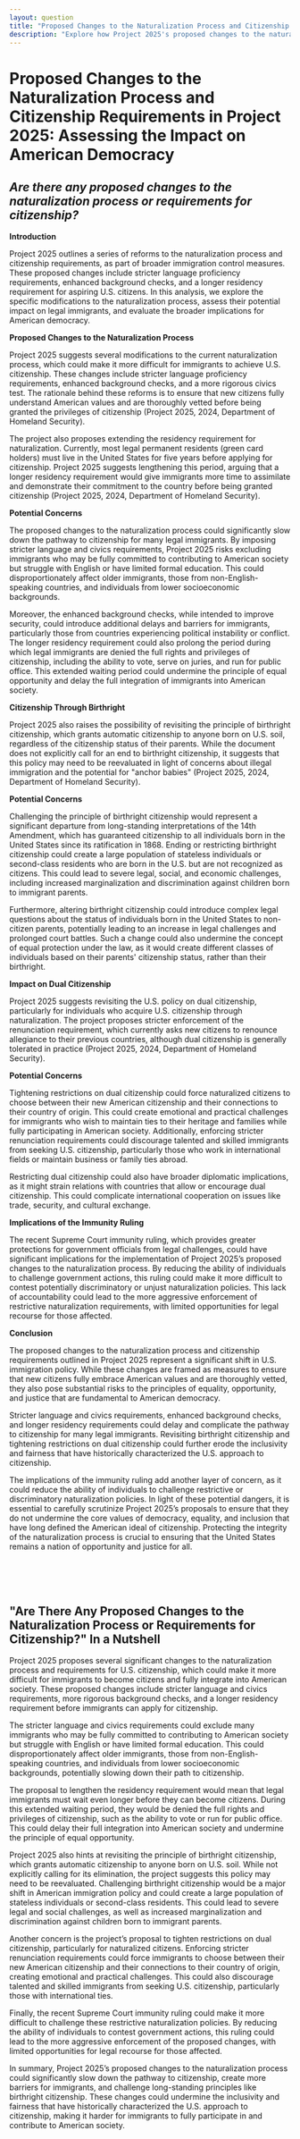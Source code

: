 ```yaml
---
layout: question
title: "Proposed Changes to the Naturalization Process and Citizenship Requirements in Project 2025: Assessing the Impact on American Democracy"
description: "Explore how Project 2025's proposed changes to the naturalization process, including stricter requirements for citizenship, could impact legal immigrants and pose broader implications for democracy."
---
```


# Proposed Changes to the Naturalization Process and Citizenship Requirements in Project 2025: Assessing the Impact on American Democracy

## *Are there any proposed changes to the naturalization process or requirements for citizenship?*

**Introduction**

Project 2025 outlines a series of reforms to the naturalization process and citizenship requirements, as part of broader immigration control measures. These proposed changes include stricter language proficiency requirements, enhanced background checks, and a longer residency requirement for aspiring U.S. citizens. In this analysis, we explore the specific modifications to the naturalization process, assess their potential impact on legal immigrants, and evaluate the broader implications for American democracy.


**Proposed Changes to the Naturalization Process**

Project 2025 suggests several modifications to the current naturalization process, which could make it more difficult for immigrants to achieve U.S. citizenship. These changes include stricter language proficiency requirements, enhanced background checks, and a more rigorous civics test. The rationale behind these reforms is to ensure that new citizens fully understand American values and are thoroughly vetted before being granted the privileges of citizenship (Project 2025, 2024, Department of Homeland Security).

The project also proposes extending the residency requirement for naturalization. Currently, most legal permanent residents (green card holders) must live in the United States for five years before applying for citizenship. Project 2025 suggests lengthening this period, arguing that a longer residency requirement would give immigrants more time to assimilate and demonstrate their commitment to the country before being granted citizenship (Project 2025, 2024, Department of Homeland Security).

**Potential Concerns**

The proposed changes to the naturalization process could significantly slow down the pathway to citizenship for many legal immigrants. By imposing stricter language and civics requirements, Project 2025 risks excluding immigrants who may be fully committed to contributing to American society but struggle with English or have limited formal education. This could disproportionately affect older immigrants, those from non-English-speaking countries, and individuals from lower socioeconomic backgrounds.

Moreover, the enhanced background checks, while intended to improve security, could introduce additional delays and barriers for immigrants, particularly those from countries experiencing political instability or conflict. The longer residency requirement could also prolong the period during which legal immigrants are denied the full rights and privileges of citizenship, including the ability to vote, serve on juries, and run for public office. This extended waiting period could undermine the principle of equal opportunity and delay the full integration of immigrants into American society.

**Citizenship Through Birthright**

Project 2025 also raises the possibility of revisiting the principle of birthright citizenship, which grants automatic citizenship to anyone born on U.S. soil, regardless of the citizenship status of their parents. While the document does not explicitly call for an end to birthright citizenship, it suggests that this policy may need to be reevaluated in light of concerns about illegal immigration and the potential for "anchor babies" (Project 2025, 2024, Department of Homeland Security).

**Potential Concerns**

Challenging the principle of birthright citizenship would represent a significant departure from long-standing interpretations of the 14th Amendment, which has guaranteed citizenship to all individuals born in the United States since its ratification in 1868. Ending or restricting birthright citizenship could create a large population of stateless individuals or second-class residents who are born in the U.S. but are not recognized as citizens. This could lead to severe legal, social, and economic challenges, including increased marginalization and discrimination against children born to immigrant parents.

Furthermore, altering birthright citizenship could introduce complex legal questions about the status of individuals born in the United States to non-citizen parents, potentially leading to an increase in legal challenges and prolonged court battles. Such a change could also undermine the concept of equal protection under the law, as it would create different classes of individuals based on their parents' citizenship status, rather than their birthright.

**Impact on Dual Citizenship**

Project 2025 suggests revisiting the U.S. policy on dual citizenship, particularly for individuals who acquire U.S. citizenship through naturalization. The project proposes stricter enforcement of the renunciation requirement, which currently asks new citizens to renounce allegiance to their previous countries, although dual citizenship is generally tolerated in practice (Project 2025, 2024, Department of Homeland Security).

**Potential Concerns**

Tightening restrictions on dual citizenship could force naturalized citizens to choose between their new American citizenship and their connections to their country of origin. This could create emotional and practical challenges for immigrants who wish to maintain ties to their heritage and families while fully participating in American society. Additionally, enforcing stricter renunciation requirements could discourage talented and skilled immigrants from seeking U.S. citizenship, particularly those who work in international fields or maintain business or family ties abroad.

Restricting dual citizenship could also have broader diplomatic implications, as it might strain relations with countries that allow or encourage dual citizenship. This could complicate international cooperation on issues like trade, security, and cultural exchange.

**Implications of the Immunity Ruling**

The recent Supreme Court immunity ruling, which provides greater protections for government officials from legal challenges, could have significant implications for the implementation of Project 2025’s proposed changes to the naturalization process. By reducing the ability of individuals to challenge government actions, this ruling could make it more difficult to contest potentially discriminatory or unjust naturalization policies. This lack of accountability could lead to the more aggressive enforcement of restrictive naturalization requirements, with limited opportunities for legal recourse for those affected.

**Conclusion**

The proposed changes to the naturalization process and citizenship requirements outlined in Project 2025 represent a significant shift in U.S. immigration policy. While these changes are framed as measures to ensure that new citizens fully embrace American values and are thoroughly vetted, they also pose substantial risks to the principles of equality, opportunity, and justice that are fundamental to American democracy.

Stricter language and civics requirements, enhanced background checks, and longer residency requirements could delay and complicate the pathway to citizenship for many legal immigrants. Revisiting birthright citizenship and tightening restrictions on dual citizenship could further erode the inclusivity and fairness that have historically characterized the U.S. approach to citizenship.

The implications of the immunity ruling add another layer of concern, as it could reduce the ability of individuals to challenge restrictive or discriminatory naturalization policies. In light of these potential dangers, it is essential to carefully scrutinize Project 2025’s proposals to ensure that they do not undermine the core values of democracy, equality, and inclusion that have long defined the American ideal of citizenship. Protecting the integrity of the naturalization process is crucial to ensuring that the United States remains a nation of opportunity and justice for all.

<br>
<br>
<br>

## <span id="nutshell">"Are There Any Proposed Changes to the Naturalization Process or Requirements for Citizenship?" In a Nutshell</span>

Project 2025 proposes several significant changes to the naturalization process and requirements for U.S. citizenship, which could make it more difficult for immigrants to become citizens and fully integrate into American society. These proposed changes include stricter language and civics requirements, more rigorous background checks, and a longer residency requirement before immigrants can apply for citizenship.

The stricter language and civics requirements could exclude many immigrants who may be fully committed to contributing to American society but struggle with English or have limited formal education. This could disproportionately affect older immigrants, those from non-English-speaking countries, and individuals from lower socioeconomic backgrounds, potentially slowing down their path to citizenship.

The proposal to lengthen the residency requirement would mean that legal immigrants must wait even longer before they can become citizens. During this extended waiting period, they would be denied the full rights and privileges of citizenship, such as the ability to vote or run for public office. This could delay their full integration into American society and undermine the principle of equal opportunity.

Project 2025 also hints at revisiting the principle of birthright citizenship, which grants automatic citizenship to anyone born on U.S. soil. While not explicitly calling for its elimination, the project suggests this policy may need to be reevaluated. Challenging birthright citizenship would be a major shift in American immigration policy and could create a large population of stateless individuals or second-class residents. This could lead to severe legal and social challenges, as well as increased marginalization and discrimination against children born to immigrant parents.

Another concern is the project’s proposal to tighten restrictions on dual citizenship, particularly for naturalized citizens. Enforcing stricter renunciation requirements could force immigrants to choose between their new American citizenship and their connections to their country of origin, creating emotional and practical challenges. This could also discourage talented and skilled immigrants from seeking U.S. citizenship, particularly those with international ties.

Finally, the recent Supreme Court immunity ruling could make it more difficult to challenge these restrictive naturalization policies. By reducing the ability of individuals to contest government actions, this ruling could lead to the more aggressive enforcement of the proposed changes, with limited opportunities for legal recourse for those affected.

In summary, Project 2025’s proposed changes to the naturalization process could significantly slow down the pathway to citizenship, create more barriers for immigrants, and challenge long-standing principles like birthright citizenship. These changes could undermine the inclusivity and fairness that have historically characterized the U.S. approach to citizenship, making it harder for immigrants to fully participate in and contribute to American society.
